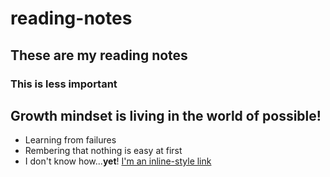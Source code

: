 # reading-notes
## These are my reading notes
### This is less important

## Growth mindset is living in the world of possible!
- Learning from failures
- Rembering that nothing is easy at first
- I don't know how...**yet**!
[I'm an inline-style link](https://www.google.com)
